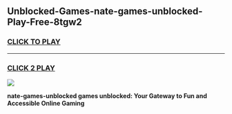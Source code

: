 
## Unblocked-Games-nate-games-unblocked-Play-Free-8tgw2
<h3>
<a href="https://premium76.site?title=nate-games-unblocked&ref=10A">CLICK TO PLAY</a></h3>
<hr>

<h3>
<a href="https://premium76.site?title=nate-games-unblocked&ref=10A">CLICK 2 PLAY</a>
  
</h3>

<a href="https://premium76.site?title=nate-games-unblocked&ref=10A"><img src="https://clearcache.store/games.png"></a>


**nate-games-unblocked games unblocked: Your Gateway to Fun and Accessible Online Gaming**
